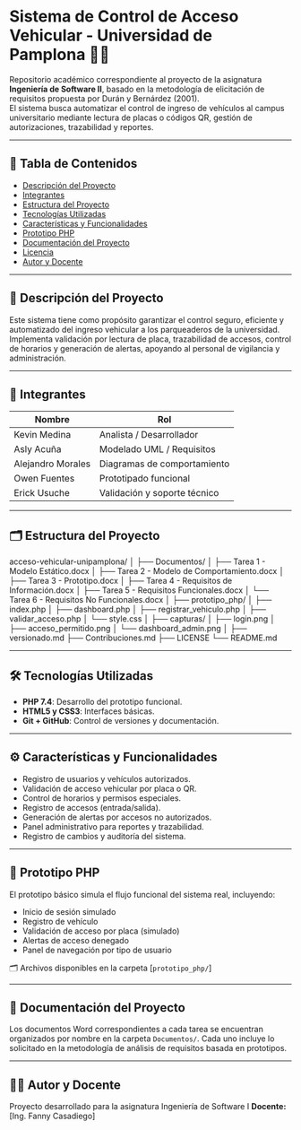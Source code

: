 # Sistema de Control de Acceso Vehicular - Universidad de Pamplona 🚗🔐

Repositorio académico correspondiente al proyecto de la asignatura **Ingeniería de Software II**, basado en la metodología de elicitación de requisitos propuesta por Durán y Bernárdez (2001).  
El sistema busca automatizar el control de ingreso de vehículos al campus universitario mediante lectura de placas o códigos QR, gestión de autorizaciones, trazabilidad y reportes.

---

## 📑 Tabla de Contenidos

- [Descripción del Proyecto](#descripción-del-proyecto)
- [Integrantes](#integrantes)
- [Estructura del Proyecto](#estructura-del-proyecto)
- [Tecnologías Utilizadas](#tecnologías-utilizadas)
- [Características y Funcionalidades](#características-y-funcionalidades)
- [Prototipo PHP](#prototipo-php)
- [Documentación del Proyecto](#documentación-del-proyecto)
- [Licencia](#licencia)
- [Autor y Docente](#autor-y-docente)

---

## 📌 Descripción del Proyecto

Este sistema tiene como propósito garantizar el control seguro, eficiente y automatizado del ingreso vehicular a los parqueaderos de la universidad. Implementa validación por lectura de placa, trazabilidad de accesos, control de horarios y generación de alertas, apoyando al personal de vigilancia y administración.

---

## 👥 Integrantes

| Nombre                      | Rol                        |
|----------------------------|-----------------------------|
| Kevin Medina               | Analista / Desarrollador    |
| Asly Acuña                 | Modelado UML / Requisitos   |
| Alejandro Morales          | Diagramas de comportamiento |
| Owen Fuentes               | Prototipado funcional        |
| Erick Usuche               | Validación y soporte técnico|

---

## 🗂️ Estructura del Proyecto

acceso-vehicular-unipamplona/
│
├── Documentos/
│ ├── Tarea 1 - Modelo Estático.docx
│ ├── Tarea 2 - Modelo de Comportamiento.docx
│ ├── Tarea 3 - Prototipo.docx
│ ├── Tarea 4 - Requisitos de Información.docx
│ ├── Tarea 5 - Requisitos Funcionales.docx
│ └── Tarea 6 - Requisitos No Funcionales.docx
│
├── prototipo_php/
│ ├── index.php
│ ├── dashboard.php
│ ├── registrar_vehiculo.php
│ ├── validar_acceso.php
│ └── style.css
│
├── capturas/
│ ├── login.png
│ ├── acceso_permitido.png
│ └── dashboard_admin.png
│
├── versionado.md
├── Contribuciones.md
├── LICENSE
└── README.md


---

## 🛠️ Tecnologías Utilizadas

- **PHP 7.4**: Desarrollo del prototipo funcional.
- **HTML5 y CSS3**: Interfaces básicas.
- **Git + GitHub**: Control de versiones y documentación.

---

## ⚙️ Características y Funcionalidades

- Registro de usuarios y vehículos autorizados.
- Validación de acceso vehicular por placa o QR.
- Control de horarios y permisos especiales.
- Registro de accesos (entrada/salida).
- Generación de alertas por accesos no autorizados.
- Panel administrativo para reportes y trazabilidad.
- Registro de cambios y auditoría del sistema.

---

## 🧪 Prototipo PHP

El prototipo básico simula el flujo funcional del sistema real, incluyendo:

- Inicio de sesión simulado
- Registro de vehículo
- Validación de acceso por placa (simulado)
- Alertas de acceso denegado
- Panel de navegación por tipo de usuario

🗂️ Archivos disponibles en la carpeta [`prototipo_php/`]

---

## 📄 Documentación del Proyecto

Los documentos Word correspondientes a cada tarea se encuentran organizados por nombre en la carpeta `Documentos/`. Cada uno incluye lo solicitado en la metodología de análisis de requisitos basada en prototipos.

---



## 👨‍🏫 Autor y Docente

Proyecto desarrollado para la asignatura Ingeniería de Software I
**Docente:** [Ing. Fanny Casadiego]
